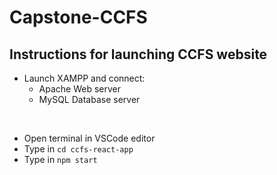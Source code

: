 # Capstone-CCFS

## Instructions for launching CCFS website


* Launch XAMPP and connect:
    * Apache Web server 
    * MySQL Database server

<br>

* Open terminal in VSCode editor
* Type in ``` cd ccfs-react-app ```
* Type in ``` npm start ```